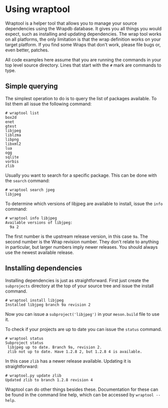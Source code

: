 # Using wraptool

Wraptool is a helper tool that allows you to manage your source dependencies using the Wrapdb database. It gives you all things you would expect, such as installing and updating dependencies. The wrap tool works on all platforms, the only limitation is that the wrap definition works on your target platform. If you find some Wraps that don't work, please file bugs or, even better, patches.

All code examples here assume that you are running the commands in your top level source directory. Lines that start with the `#` mark are commands to type.

## Simple querying

The simplest operation to do is to query the list of packages available. To list them all issue the following command:

    # wraptool list
    box2d
    enet
    gtest
    libjpeg
    liblzma
    libpng
    libxml2
    lua
    ogg
    sqlite
    vorbis
    zlib

Usually you want to search for a specific package. This can be done with the `search` command:

    # wraptool search jpeg
    libjpeg

To determine which versions of libjpeg are available to install, issue the `info` command:

    # wraptool info libjpeg
    Available versions of libjpeg:
      9a 2

The first number is the upstream release version, in this case `9a`. The second number is the Wrap revision number. They don't relate to anything in particular, but larger numbers imply newer releases. You should always use the newest available release.

## Installing dependencies

Installing dependencies is just as straightforward. First just create the `subprojects` directory at the top of your source tree and issue the install command.

    # wraptool install libjpeg
    Installed libjpeg branch 9a revision 2

Now you can issue a `subproject('libjpeg')` in your `meson.build` file to use it.

To check if your projects are up to date you can issue the `status` command.

    # wraptool status
    Subproject status
     libjpeg up to date. Branch 9a, revision 2.
     zlib not up to date. Have 1.2.8 2, but 1.2.8 4 is available.

In this case `zlib` has a newer release available. Updating it is straightforward:

    # wraptool.py update zlib
    Updated zlib to branch 1.2.8 revision 4

Wraptool can do other things besides these. Documentation for these can be found in the command line help, which can be accessed by `wraptool --help`.
